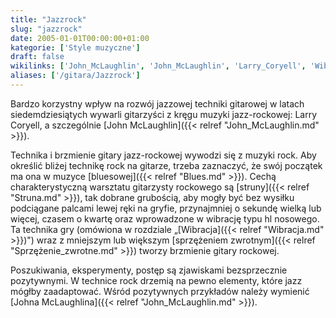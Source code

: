 ```yaml
---
title: "Jazzrock"
slug: "jazzrock"
date: 2005-01-01T00:00:00+01:00
kategorie: ['Style muzyczne']
draft: false
wikilinks: ['John_McLaughlin', 'John_McLaughlin', 'Larry_Coryell', 'Wibracja', 'blues', 'jazz', 'rock', 'sprz%C4%99%C5%BCenie_zwrotne', 'struna']
aliases: ['/gitara/Jazzrock']
---
```

Bardzo korzystny wpływ na rozwój jazzowej techniki gitarowej w latach
siedemdziesiątych wywarli gitarzyści z kręgu muzyki jazz-rockowej:
Larry Coryell<!-- link nie odnosił się do niczego: 'Jazzrock' ('content/książka/Jazzrock.md') links to 'Larry_Coryell' ('content/książka/Larry_Coryell.md') and that does not exist -->, a szczegól­nie [John
McLaughlin]({{< relref "John_McLaughlin.md" >}}).

Technika i brzmienie gitary jazz-rockowej wywodzi się z muzyki rock. Aby
określić bliżej technikę rock na gita­rze, trzeba zaznaczyć, że swój
początek ma ona w muzyce [bluesowej]({{< relref "Blues.md" >}}). Cechą
charakterystyczną warsztatu gitarzysty rockowego są
[struny]({{< relref "Struna.md" >}}), tak dobrane grubością, aby mogły być bez
wysiłku podciągane palcami lewej ręki na gryfie, przynajmniej o sekundę
wielką lub więcej, czasem o kwartę oraz wprowadzone w wibrację typu hl
nosowego. Ta technika gry (omówiona w rozdziale
„[Wibracja]({{< relref "Wibracja.md" >}})") wraz z mniejszym lub większym
[sprzężeniem zwrotnym]({{< relref "Sprzężenie_zwrotne.md" >}}) two­rzy brzmienie
gitary rockowej.

Poszukiwania, eksperymenty, postęp są zjawiskami bezsprzecznie
pozytywnymi. W technice rock<!-- link nie odnosił się do niczego: 'Jazzrock' ('content/książka/Jazzrock.md') links to 'rock' ('content/książka/rock.md') and that does not exist --> drzemią na pewno
elementy, które jazz<!-- link nie odnosił się do niczego: 'Jazzrock' ('content/książka/Jazzrock.md') links to 'jazz' ('content/książka/jazz.md') and that does not exist --> mógłby zaadaptować. Wśród
pozytywnych przykładów należy wymienić [Johna
McLaughlina]({{< relref "John_McLaughlin.md" >}}).

